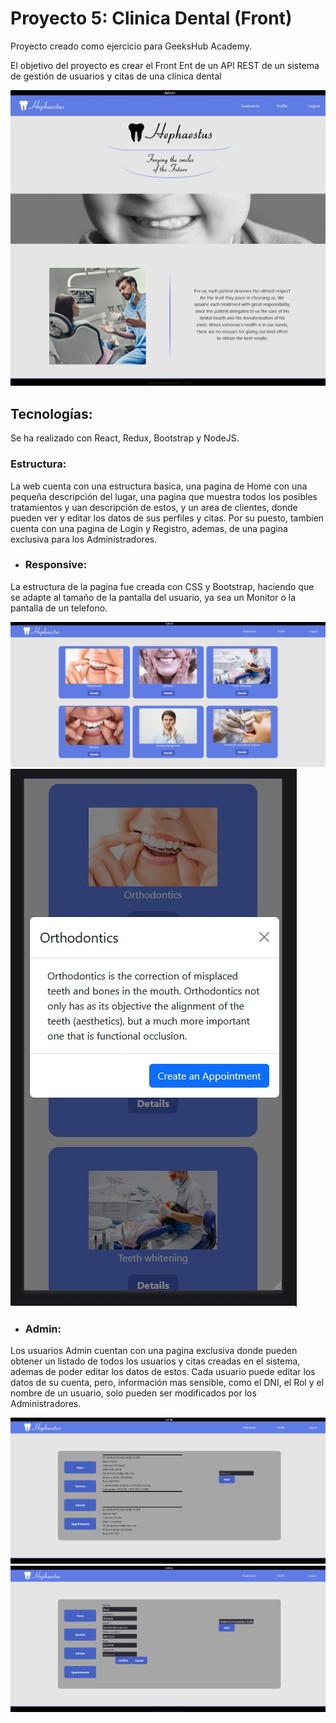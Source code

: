 # Proyecto 5: Clinica Dental (Front)

Proyecto creado como ejercicio para GeeksHub Academy.

El objetivo del proyecto es crear el Front Ent de un API REST de un sistema de gestión de usuarios y citas de una clínica dental

![alt](public/img/home.jpg)

## Tecnologías:

Se ha realizado con React, Redux, Bootstrap y NodeJS. 

 ### Estructura:

La web cuenta con una estructura basica, una pagina de Home con una pequeña descripción del lugar, una pagina que muestra todos los posibles tratamientos y uan descripción de estos, y un area de clientes, donde pueden ver y editar los datos de sus perfiles y citas. Por su puesto, tambien cuenta con una pagina de Login y Registro, ademas, de una pagina exclusiva para los Administradores.

 * ### Responsive:
 
La estructura de la pagina fue creada con CSS y Bootstrap, haciendo que se adapte al tamaño de la pantalla del usuario, ya sea un Monitor o la pantalla de un telefono.

![alt](public/img/treatments.jpg) ![alt](public/img/treatments2.jpg)

 * ### Admin:
 
 Los usuarios Admin cuentan con una pagina exclusiva donde pueden obtener un listado de todos los usuarios y citas creadas en el sistema, ademas de poder editar los datos de estos. Cada usuario puede editar los datos de su cuenta, pero, información mas sensible, como el DNI, el Rol y el nombre de un usuario, solo pueden ser modificados por los Administradores.

 ![alt](public/img/admin.png) ![alt](public/img/admin2.png)


 
 
 
